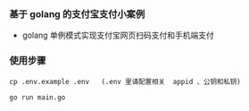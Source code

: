 ### 基于 golang 的支付宝支付小案例

- golang 单例模式实现支付宝网页扫码支付和手机端支付

### 使用步骤

```code
cp .env.example .env   (.env 里请配置相关  appid 、公钥和私钥)

go run main.go
```
